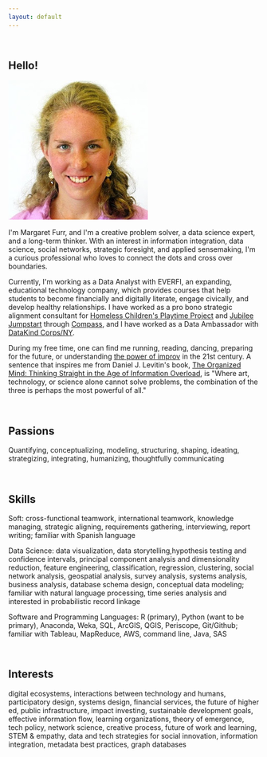 ```yaml
---
layout: default
---
```


<br>

## Hello!

<img class="profile-picture" src="me.jpg">

I'm Margaret Furr, and I'm a creative problem solver, a data science expert, and a long-term thinker. With an interest in information integration, data science, social networks, strategic foresight, and applied sensemaking, I'm a curious professional who loves to connect the dots and cross over boundaries.

Currently, I'm working as a Data Analyst with EVERFI, an expanding, educational technology company, which provides courses that help students to become financially and digitally literate, engage civically, and develop healthy relationships. I have worked as a pro bono strategic alignment consultant for [Homeless Children's Playtime Project](https://www.playtimeproject.org) and [Jubilee Jumpstart](http://www.jubileejumpstart.org) through [Compass](http://compassprobono.org), and I have worked as a Data Ambassador with [DataKind Corps/NY](http://www.datakind.org). 

During my free time, one can find me running, reading, dancing, preparing for the future, or understanding [the power of improv](http://www.bing.com/videos/search?q=the+power+of+improv&view=detail&mid=D6F586BD43DCC62C7AAED6F586BD43DCC62C7AAE&FORM=VIRE) in the 21st century. A sentence that inspires me from Daniel J. Levitin's book, [The Organized Mind: Thinking Straight in the Age of Information Overload](https://www.amazon.com/Organized-Mind-Thinking-Straight-Information/dp/0147516315), is "Where art, technology, or science alone cannot solve problems, the combination of the three is perhaps the most powerful of all." 

<br>

## Passions

Quantifying, conceptualizing, modeling, structuring, shaping, ideating, strategizing, integrating, humanizing, thoughtfully communicating

<br>

## Skills

Soft: cross-functional teamwork, international teamwork, knowledge managing, strategic aligning, requirements gathering, interviewing, report writing; familiar with Spanish language

Data Science: data visualization, data storytelling,hypothesis testing and confidence intervals, principal component analysis and dimensionality reduction, feature engineering, classification, regression, clustering, social network analysis, geospatial analysis, survey analysis, systems analysis, business analysis, database schema design, conceptual data modeling; familiar with natural language processing, time series analysis and interested in probabilistic record linkage 

Software and Programming Languages: R (primary), Python (want to be primary), Anaconda, Weka, SQL, ArcGIS, QGIS, Periscope, Git/Github; familiar with Tableau, MapReduce, AWS, command line, Java, SAS

<br>

## Interests

digital ecosystems, interactions between technology and humans, participatory design, systems design, financial services, the future of higher ed, public infrastructure, impact investing, sustainable development goals, effective information flow, learning organizations, theory of emergence, tech policy, network science, creative process, future of work and learning, STEM & empathy, data and tech strategies for social innovation, information integration, metadata best practices, graph databases

<br>

